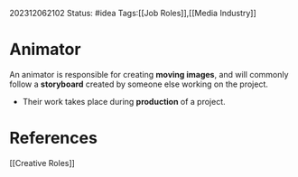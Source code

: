 202312062102
Status: #idea
Tags:[[Job Roles]],[[Media Industry]]

# Animator

An animator is responsible for creating **moving images**, and will commonly follow a **storyboard** created by someone else working on the project. 

- Their work takes place during **production** of a project.

# **References**

[[Creative Roles]]


